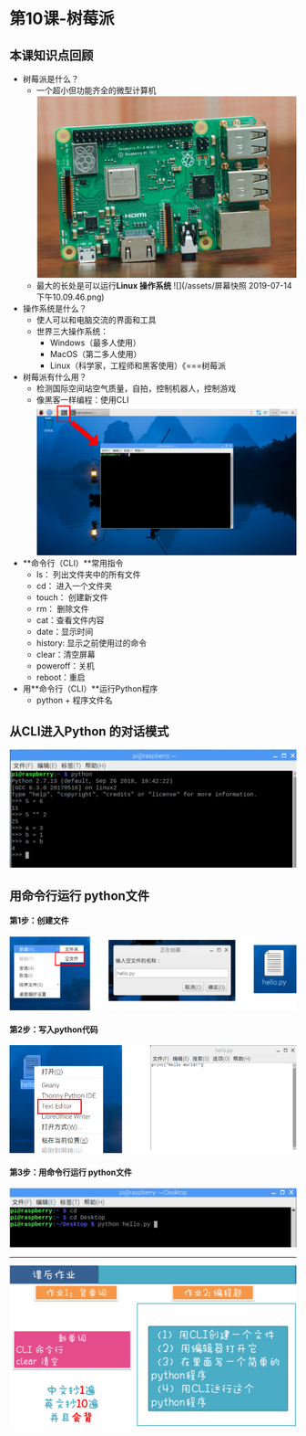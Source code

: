 # 第10课-树莓派

## 本课知识点回顾

* 树莓派是什么？
    * 一个超小但功能齐全的微型计算机
    ![](/assets/rpi.png)
    * 最大的长处是可以运行**Linux 操作系统**
    ![](/assets/屏幕快照 2019-07-14 下午10.09.46.png)
* 操作系统是什么？
    * 使人可以和电脑交流的界面和工具
    * 世界三大操作系统：
        * Windows（最多人使用）
        * MacOS（第二多人使用）
        * Linux（科学家，工程师和黑客使用）《===树莓派
* 树莓派有什么用？
    * 检测国际空间站空气质量，自拍，控制机器人，控制游戏
    * 像黑客一样编程：使用CLI
    ![](/assets/CLI.png)
* **命令行（CLI）**常用指令
    * ls： 列出文件夹中的所有文件
    * cd： 进入一个文件夹
    * touch： 创建新文件
    * rm： 删除文件
    * cat：查看文件内容
    * date：显示时间
    * history: 显示之前使用过的命令
    * clear：清空屏幕
    * poweroff：关机
    * reboot：重启
* 用**命令行（CLI）**运行Python程序
    * python + 程序文件名

## 从CLI进入Python 的对话模式

![](/assets/REPL.png)

## 用命令行运行 python文件
#### 第1步：创建文件
![](/assets/create_helli.png)

#### 第2步：写入python代码
![](/assets/write_python.png)

#### 第3步：用命令行运行 python文件
![](/assets/run_python.png)

---
![](/assets/第10课-初识树莓派.png)